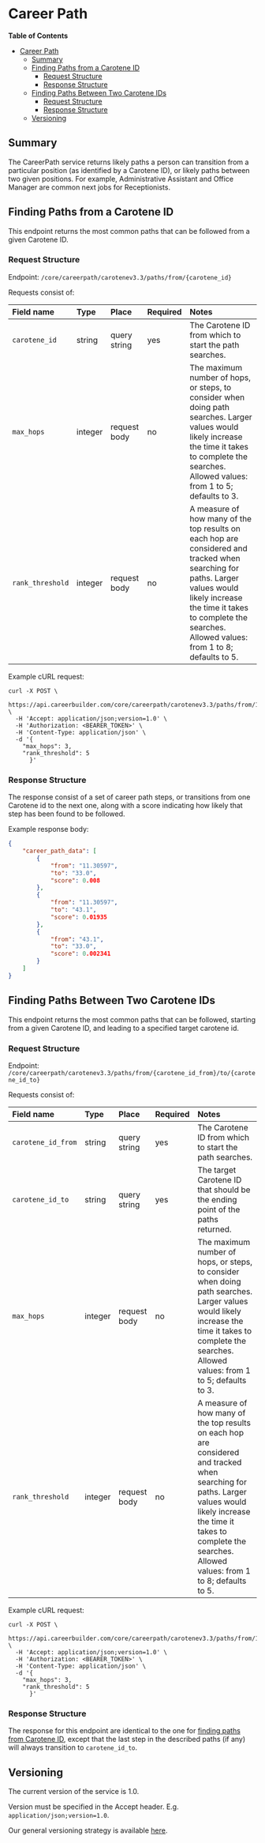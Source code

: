 Career Path
==================

<!-- markdown-toc start - Don't edit this section. Run M-x markdown-toc-refresh-toc -->
**Table of Contents**

- [Career Path](#career-path)
    - [Summary](#summary)
    - [Finding Paths from a Carotene ID](#finding-paths-from-a-carotene-id)
        - [Request Structure](#request-structure)
        - [Response Structure](#response-structure)
    - [Finding Paths Between Two Carotene IDs](#finding-paths-between-two-carotene-ids)
        - [Request Structure](#request-structure-1)
        - [Response Structure](#response-structure-1)
    - [Versioning](#versioning)

<!-- markdown-toc end -->

## Summary

The CareerPath service returns likely paths a person can transition from a
particular position (as identified by a Carotene ID), or likely paths between
two given positions. For example, Administrative Assistant and Office Manager
are common next jobs for Receptionists.

## Finding Paths from a Carotene ID

This endpoint returns the most common paths that can be followed from a given Carotene ID.

### Request Structure

Endpoint: `/core/careerpath/carotenev3.3/paths/from/{carotene_id}`

Requests consist of:

| Field name    | Type    | Place        | Required | Notes                                                                                                                                                                                                   |
|:--------------|:--------|:-------------|:---------|:--------------------------------------------------------------------------------------------------------------------------------------------------------------------------------------------------------|
| `carotene_id` | string  | query string | yes      | The Carotene ID from which to start the path searches.                                                                                                                                                  |
| `max_hops`    | integer | request body | no       | The maximum number of hops, or steps, to consider when doing path searches. Larger values would likely increase the time it takes to complete the searches. Allowed values: from 1 to 5; defaults to 3. |
| `rank_threshold`   | integer | request body | no       | A measure of how many of the top results on each hop are considered and tracked when searching for paths. Larger values would likely increase the time it takes to complete the searches. Allowed values: from 1 to 8; defaults to 5. |

Example cURL request:

```
curl -X POST \
  https://api.careerbuilder.com/core/careerpath/carotenev3.3/paths/from/11.30597 \
  -H 'Accept: application/json;version=1.0' \
  -H 'Authorization: <BEARER_TOKEN>' \
  -H 'Content-Type: application/json' \
  -d '{
	"max_hops": 3,
	"rank_threshold": 5
      }'
```

### Response Structure

The response consist of a set of career path steps, or transitions from one
Carotene id to the next one, along with a score indicating how likely that step
has been found to be followed.

Example response body:

```json
{
    "career_path_data": [
        {
            "from": "11.30597",
            "to": "33.0",
            "score": 0.008
        },
        {
            "from": "11.30597",
            "to": "43.1",
            "score": 0.01935
        },
        {
            "from": "43.1",
            "to": "33.0",
            "score": 0.002341
        }
    ]
}
```

## Finding Paths Between Two Carotene IDs

This endpoint returns the most common paths that can be followed, starting from a given Carotene ID, and leading to a specified target carotene id.

### Request Structure

Endpoint: `/core/careerpath/carotenev3.3/paths/from/{carotene_id_from}/to/{carotene_id_to}`

Requests consist of:

| Field name         | Type    | Place        | Required | Notes                                                                                                                                                                                                   |
|:-------------------|:--------|:-------------|:---------|:--------------------------------------------------------------------------------------------------------------------------------------------------------------------------------------------------------|
| `carotene_id_from` | string  | query string | yes      | The Carotene ID from which to start the path searches.                                                                                                                                                  |
| `carotene_id_to`   | string  | query string | yes      | The target Carotene ID that should be the ending point of the paths returned.                                                                                                                           |
| `max_hops`         | integer | request body | no       | The maximum number of hops, or steps, to consider when doing path searches. Larger values would likely increase the time it takes to complete the searches. Allowed values: from 1 to 5; defaults to 3. |
| `rank_threshold`   | integer | request body | no       | A measure of how many of the top results on each hop are considered and tracked when searching for paths. Larger values would likely increase the time it takes to complete the searches. Allowed values: from 1 to 8; defaults to 5. |

Example cURL request:

```
curl -X POST \
  https://api.careerbuilder.com/core/careerpath/carotenev3.3/paths/from/11.30597/to/33.0 \
  -H 'Accept: application/json;version=1.0' \
  -H 'Authorization: <BEARER_TOKEN>' \
  -H 'Content-Type: application/json' \
  -d '{
	"max_hops": 3,
	"rank_threshold": 5
      }'
```

### Response Structure

The response for this endpoint are identical to the one for [finding paths from Carotene ID](#response-structure), except that the last step in the described paths (if any) will always transition to `carotene_id_to`.

## Versioning
The current version of the service is 1.0.

Version must be specified in the Accept header. E.g. `application/json;version=1.0`.

Our general versioning strategy is available [here](/Versioning.md).

